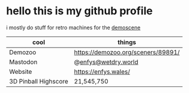 # hello this is my github profile

i mostly do stuff for retro machines for the [demoscene](https://en.wikipedia.org/wiki/Demoscene)

| cool                  | things                            |
| --------------------- | --------------------------------- |
| Demozoo               | https://demozoo.org/sceners/89891/|
| Mastodon              | @enfys@wetdry.world               |
| Website               | https://enfys.wales/              |
| 3D Pinball Highscore  | 21,545,750                        |

